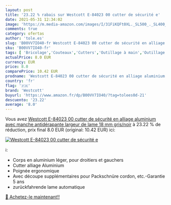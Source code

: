 ```yaml
---
layout: post
title: '23.22 % rabais sur Westcott E-84023 00 cutter de sécurité e'
date: 2021-05-31 12:34:02
image: 'https://m.media-amazon.com/images/I/31FiKQFt0XL._SL500_._SL400_.jpg'
comments: true
category: ofertas
author: 'tole.es'
slug: 'B00VV7IO40-fr Westcott E-84023 00 cutter de sécurité en alliage...'
sku: 'B00VV7IO40-fr'
tags: [ 'Bricolage','Couteaux','Cutters','Outillage à main','Outillage à main et électroportatif','westcott', ]
actualPrice: 8.0 EUR
currency: EUR
price: 8.0
comparePrice: 10.42 EUR
prodname: 'Westcott E-84023 00 cutter de sécurité en alliage aluminium avec manche antidérapante  largeur de lame 18 mm  gris/noir'
country: 'fr'
flag: '🇫🇷'
brand: 'Westcott'
buyurl: 'https://www.amazon.fr/dp/B00VV7IO40/?tag=tolees0d-21'
descuento: '23.22'
average: '8.0'
---
```


Vous avez [Westcott E-84023 00 cutter de sécurité en alliage aluminium avec manche antidérapante  largeur de lame 18 mm  gris/noir](https://www.amazon.fr/dp/B00VV7IO40/?tag=tolees0d-21)  à  23.22 % de réduction, prix final  8.0 EUR (original: 10.42 EUR) ici:

[![Westcott E-84023 00 cutter de sécurité e](https://m.media-amazon.com/images/I/31FiKQFt0XL._SL500_._SL400_.jpg)](https://www.amazon.fr/dp/B00VV7IO40/?tag=tolees0d-21)

ℹ️:

- Corps en aluminium léger, pour droitiers et gauchers
- Cutter alliage Aluminium
- Poignée ergonomique
- Avec découpe supplémentaires pour Packschnüre cordon, etc.-Garantie 5 ans
- zurückfahrende lame automatique

[🛒 Achetez-le maintenant!!](https://www.amazon.fr/dp/B00VV7IO40/?tag=tolees0d-21)
